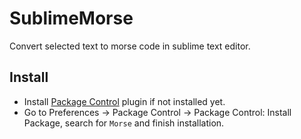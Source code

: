 SublimeMorse
============

Convert selected text to morse code in sublime text editor.

## Install

* Install [Package Control](http://wbond.net/sublime_packages/package_control) plugin if not installed yet.
* Go to Preferences -> Package Control -> Package Control: Install Package, search for `Morse` and finish installation.
